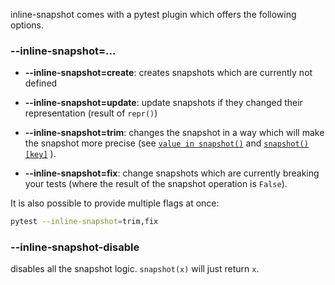 
inline-snapshot comes with a pytest plugin which offers the following options.


### --inline-snapshot=...
- **--inline-snapshot=create**:
    creates snapshots which are currently not defined
- **--inline-snapshot=update**:
    update snapshots if they changed their representation (result of `repr()`)
- **--inline-snapshot=trim**:
    changes the snapshot in a way which will make the snapshot more precise (see [`value in snapshot()`](in_snapshot.md) and [`snapshot()[key]`](getitem_snapshot.md) ).


- **--inline-snapshot=fix**:
    change snapshots which are currently breaking your tests (where the result of the snapshot operation is `False`).

It is also possible to provide multiple flags at once:

``` bash
pytest --inline-snapshot=trim,fix
```

### --inline-snapshot-disable

disables all the snapshot logic. `snapshot(x)` will just return `x`.
